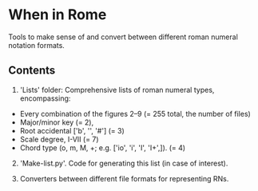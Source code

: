 # When in Rome

Tools to make sense of and convert between different roman numeral notation formats.

## Contents

1. 'Lists' folder: Comprehensive lists of roman numeral types, encompassing:
- Every combination of the figures 2–9 (= 255 total, the number of files)
- Major/minor key (= 2),
- Root accidental ['b', '', '#'] (= 3)
- Scale degree, I-VII (= 7)
- Chord type (o, m, M, +; e.g. ['io', 'i', 'I', 'I+',]).  (= 4)

2. 'Make-list.py'. Code for generating this list (in case of interest).

3. Converters between different file formats for representing RNs.
